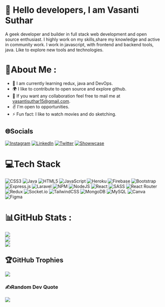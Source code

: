 # :wave: Hello <b>developers</b>, I am <b>Vasanti Suthar</b>

A geek developer and builder in full stack web development and open source enthusiast. I highly work on my skills,share my knowledge and active in community work. 
I work in javascript, with frontend and backend tools, java. Like to explore new tools and technologies.

# 💫About Me :
- :seedling: I am currently learning redux, java and DevOps.
- :earth_africa:		 I like to contribute to open source and explore github.
- :handshake: If you want any collaboration feel free to mail me at vasantisuthar15@gmail.com.
- :v: I'm open to opportunities.
- :zap: Fun fact: I like to watch movies and do sketching.


## 🌐Socials
[![Instagram](https://img.shields.io/badge/Instagram-%23E4405F.svg?logo=Instagram&logoColor=white)](https://instagram.com/vasanti_suthar) [![LinkedIn](https://img.shields.io/badge/LinkedIn-%230077B5.svg?logo=linkedin&logoColor=white)](https://linkedin.com/in/vasanti-suthar) [![Twitter](https://img.shields.io/badge/Twitter-%231DA1F2.svg?logo=Twitter&logoColor=white)](https://twitter.com/vasanti_suthar)  [![Showwcase](https://img.shields.io/badge/Showwcase-%231DA1F2.svg?logoColor=black)](https://www.showwcase.com/vasanti-suthar) 


# 💻Tech Stack
![CSS3](https://img.shields.io/badge/css3-%231572B6.svg?style=for-the-badge&logo=css3&logoColor=white) ![Java](https://img.shields.io/badge/java-%23ED8B00.svg?style=for-the-badge&logo=java&logoColor=white) ![HTML5](https://img.shields.io/badge/html5-%23E34F26.svg?style=for-the-badge&logo=html5&logoColor=white) ![JavaScript](https://img.shields.io/badge/javascript-%23323330.svg?style=for-the-badge&logo=javascript&logoColor=%23F7DF1E) ![Heroku](https://img.shields.io/badge/heroku-%23430098.svg?style=for-the-badge&logo=heroku&logoColor=white) ![Firebase](https://img.shields.io/badge/firebase-%23039BE5.svg?style=for-the-badge&logo=firebase) ![Bootstrap](https://img.shields.io/badge/bootstrap-%23563D7C.svg?style=for-the-badge&logo=bootstrap&logoColor=white) ![Express.js](https://img.shields.io/badge/express.js-%23404d59.svg?style=for-the-badge&logo=express&logoColor=%2361DAFB) ![Laravel](https://img.shields.io/badge/laravel-%23FF2D20.svg?style=for-the-badge&logo=laravel&logoColor=white) ![NPM](https://img.shields.io/badge/NPM-%23000000.svg?style=for-the-badge&logo=npm&logoColor=white) ![NodeJS](https://img.shields.io/badge/node.js-6DA55F?style=for-the-badge&logo=node.js&logoColor=white) ![React](https://img.shields.io/badge/react-%2320232a.svg?style=for-the-badge&logo=react&logoColor=%2361DAFB) ![SASS](https://img.shields.io/badge/SASS-hotpink.svg?style=for-the-badge&logo=SASS&logoColor=white) ![React Router](https://img.shields.io/badge/React_Router-CA4245?style=for-the-badge&logo=react-router&logoColor=white) ![Redux](https://img.shields.io/badge/redux-%23593d88.svg?style=for-the-badge&logo=redux&logoColor=white) ![Socket.io](https://img.shields.io/badge/Socket.io-black?style=for-the-badge&logo=socket.io&badgeColor=010101) ![TailwindCSS](https://img.shields.io/badge/tailwindcss-%2338B2AC.svg?style=for-the-badge&logo=tailwind-css&logoColor=white) ![MongoDB](https://img.shields.io/badge/MongoDB-%234ea94b.svg?style=for-the-badge&logo=mongodb&logoColor=white) ![MySQL](https://img.shields.io/badge/mysql-%2300f.svg?style=for-the-badge&logo=mysql&logoColor=white) ![Canva](https://img.shields.io/badge/Canva-%2300C4CC.svg?style=for-the-badge&logo=Canva&logoColor=white) 	![Figma](https://img.shields.io/badge/figma-%23F24E1E.svg?style=for-the-badge&logo=figma&logoColor=white)
# 📊GitHub Stats :
![](https://github-readme-stats.vercel.app/api?username=vasantisuthar&theme=tokyonight&hide_border=true&include_all_commits=false&count_private=true)<br/>
![](https://github-readme-streak-stats.herokuapp.com/?user=vasantisuthar&theme=tokyonight&hide_border=true)<br/>
![](https://github-readme-stats.vercel.app/api/top-langs/?username=vasantisuthar&theme=tokyonight&hide_border=true&include_all_commits=false&count_private=true&layout=compact)

## 🏆GitHub Trophies
![](https://github-profile-trophy.vercel.app/?username=vasantisuthar&theme=nord&no-frame=true&no-bg=false&margin-w=4)

### ✍️Random Dev Quote
![](https://quotes-github-readme.vercel.app/api?type=horizontal&theme=dark)



<!---
vasantisuthar/vasantisuthar is a ✨ special ✨ repository because its `README.md` (this file) appears on your GitHub profile.
You can click the Preview link to take a look at your changes.
--->

